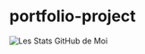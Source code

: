 # portfolio-project
![Les Stats GitHub de Moi](https://github-readme-stats.vercel.app/api?username=ndaen&hide=contribs,prs)
